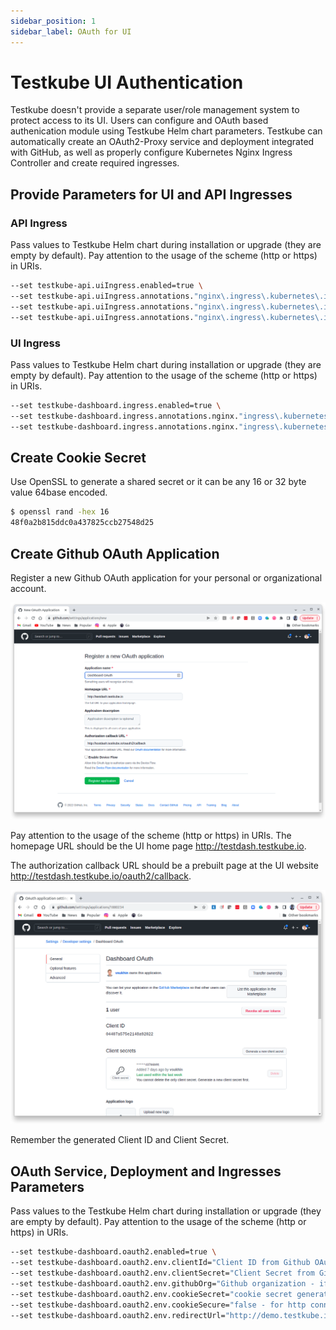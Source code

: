 ```yaml
---
sidebar_position: 1
sidebar_label: OAuth for UI
---
```

# Testkube UI Authentication

Testkube doesn't provide a separate user/role management system to protect access to its UI.
Users can configure and OAuth based authenication module using Testkube Helm chart parameters.
Testkube can automatically create an OAuth2-Proxy service and deployment integrated 
with GitHub, as well as properly configure Kubernetes Nginx Ingress Controller and create required 
ingresses.

## **Provide Parameters for UI and API Ingresses**

### **API Ingress**

Pass values to Testkube Helm chart during installation or upgrade (they are empty by default).
Pay attention to the usage of the scheme (http or https) in URIs.

```bash
--set testkube-api.uiIngress.enabled=true \
--set testkube-api.uiIngress.annotations."nginx\.ingress\.kubernetes\.io/auth-url"="http://\$host/oauth2/auth" \
--set testkube-api.uiIngress.annotations."nginx\.ingress\.kubernetes\.io/auth-signin"="http://\$host/oauth2/start?rd=\$escaped_request_uri" \
--set testkube-api.uiIngress.annotations."nginx\.ingress\.kubernetes\.io/access-control-allow-origin" = "*"
```

### **UI Ingress**

Pass values to Testkube Helm chart during installation or upgrade (they are empty by default).
Pay attention to the usage of the scheme (http or https) in URIs.

```bash
--set testkube-dashboard.ingress.enabled=true \
--set testkube-dashboard.ingress.annotations.nginx."ingress\.kubernetes\.io/auth-url"="http://\$host/oauth2/auth"
--set testkube-dashboard.ingress.annotations.nginx."ingress\.kubernetes\.io/auth-signin"="http://\$host/oauth2/start?rd=\$escaped_request_uri"
```

## **Create Cookie Secret**

Use OpenSSL to generate a shared secret or it can be any 16 or 32 byte value 64base encoded.

```bash
$ openssl rand -hex 16
48f0a2b815ddc0a437825ccb27548d25
```

## **Create Github OAuth Application**

Register a new Github OAuth application for your personal or organizational account.

![Register new App](../img/github_app_request_ui.png)

Pay attention to the usage of the scheme (http or https) in URIs.
The homepage URL
should be the UI home page http://testdash.testkube.io.

The authorization callback URL
should be a prebuilt page at the UI website http://testdash.testkube.io/oauth2/callback.

![View created App](../img/github_app_response_ui.png)

Remember the generated Client ID and Client Secret.

## **OAuth Service, Deployment and Ingresses Parameters**

Pass values to the Testkube Helm chart during installation or upgrade (they are empty by default).
Pay attention to the usage of the scheme (http or https) in URIs.

```bash
--set testkube-dashboard.oauth2.enabled=true \
--set testkube-dashboard.oauth2.env.clientId="Client ID from Github OAuth application" \
--set testkube-dashboard.oauth2.env.clientSecret="Client Secret from Github OAuth application" \
--set testkube-dashboard.oauth2.env.githubOrg="Github organization - if you need to provide access only to members of your organization" \
--set testkube-dashboard.oauth2.env.cookieSecret="cookie secret generated above" \
--set testkube-dashboard.oauth2.env.cookieSecure="false - for http connection, true - for https connections" \
--set testkube-dashboard.oauth2.env.redirectUrl="http://demo.testkube.io/oauth2/callback"
```
